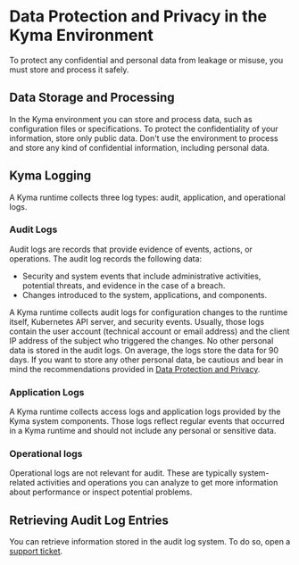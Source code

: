 <!-- loio935e241ca726412597175bef2add8c57 -->

# Data Protection and Privacy in the Kyma Environment

To protect any confidential and personal data from leakage or misuse, you must store and process it safely.



<a name="loio935e241ca726412597175bef2add8c57__section_jsc_p14_zkb"/>

## Data Storage and Processing

In the Kyma environment you can store and process data, such as configuration files or specifications. To protect the confidentiality of your information, store only public data. Don't use the environment to process and store any kind of confidential information, including personal data.



<a name="loio935e241ca726412597175bef2add8c57__section_uf3_xjv_2lb"/>

## Kyma Logging

A Kyma runtime collects three log types: audit, application, and operational logs.



### Audit Logs

Audit logs are records that provide evidence of events, actions, or operations. The audit log records the following data:

-   Security and system events that include administrative activities, potential threats, and evidence in the case of a breach.
-   Changes introduced to the system, applications, and components.

A Kyma runtime collects audit logs for configuration changes to the runtime itself, Kubernetes API server, and security events. Usually, those logs contain the user account \(technical account or email address\) and the client IP address of the subject who triggered the changes. No other personal data is stored in the audit logs. On average, the logs store the data for 90 days. If you want to store any other personal data, be cautious and bear in mind the recommendations provided in [Data Protection and Privacy](data-protection-and-privacy-7e513d3.md).



### Application Logs

A Kyma runtime collects access logs and application logs provided by the Kyma system components. Those logs reflect regular events that occurred in a Kyma runtime and should not include any personal or sensitive data.



### Operational logs

Operational logs are not relevant for audit. These are typically system-related activities and operations you can analyze to get more information about performance or inspect potential problems.



<a name="loio935e241ca726412597175bef2add8c57__section_kct_3j4_zkb"/>

## Retrieving Audit Log Entries

You can retrieve information stored in the audit log system. To do so, open a [support ticket](https://support.sap.com/en/index.html).

